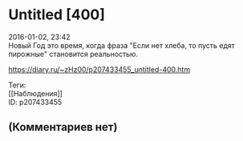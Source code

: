 Untitled [400]
==============

  
2016-01-02, 23:42  
 Новый Год это время, когда фраза "Если нет хлеба, то пусть едят пирожные" становится реальностью.   
  
<https://diary.ru/~zHz00/p207433455_untitled-400.htm>  
  
Теги:  
[[Наблюдения]]  
ID: p207433455  


(Комментариев нет)
------------------